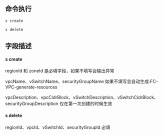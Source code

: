 ## 命令执行
````
s create

s delete
````

## 字段描述

#### s create
regionId 和 zoneId 是必填字段，如果不填写会输出异常

vpcName、vSwitchName、securityGroupName 如果不填写会自动生成:FC-VPC-generate-resources

vpcDescription、vpcCidrBlock、vSwitchDescription、vSwitchCidrBlock、securityGroupDescription 仅在第一次创建的时候生效

#### s delete

regionId、vpcId、vSwitchId、securityGroupId 必填
